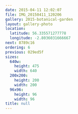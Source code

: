```yaml
---
date: 2015-04-11 12:02:07
file: IMG_20150411_120206
gallery: 2015-botanical-garden
layout: gallery-photo
location:
  latitude: 56.335571277778
  longitude: -2.8036031666667
next: 8789c16
ordering: 6
previous: 029ed5f
sizes:
  640w:
    height: 475
    width: 640
  200x200:
    height: 200
    width: 200
  96x96:
    height: 96
    width: 96
title: null
---
```

